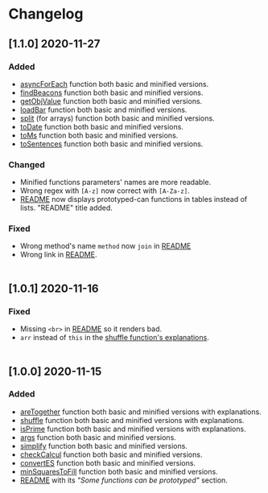 # Changelog
## [1.1.0] 2020-11-27
### Added
* [asyncForEach](https://github.com/ati0ns/some-js-functions/tree/master/others/asyncForEach) function both basic and minified versions.
* [findBeacons](https://github.com/ati0ns/some-js-functions/tree/master/strings/findBeacons) function both basic and minified versions.
* [getObjValue](https://github.com/ati0ns/some-js-functions/tree/master/objects/getObjValue) function both basic and minified versions.
* [loadBar](https://github.com/ati0ns/some-js-functions/tree/master/others/loadBar) function both basic and minified versions.
* [split](https://github.com/ati0ns/some-js-functions/tree/master/arrays/split) (for arrays) function both basic and minified versions.
* [toDate](https://github.com/ati0ns/some-js-functions/tree/master/dates/toDate) function both basic and minified versions.
* [toMs](https://github.com/ati0ns/some-js-functions/tree/master/strings/toMs) function both basic and minified versions.
* [toSentences](https://github.com/ati0ns/some-js-functions/tree/master/strings/toSentences) function both basic and minified versions.
### Changed
* Minified functions parameters' names are more readable.
* Wrong regex with `[A-z]` now correct with `[A-Za-z]`.
*  [README](https://github.com/ati0ns/some-js-functions/blob/master/README.md) now displays prototyped-can functions in tables instead of lists. "README" title added.
### Fixed
* Wrong method's name `method` now `join` in [README](https://github.com/ati0ns/some-js-functions/blob/master/README.md)
* Wrong link in [README](https://github.com/ati0ns/some-js-functions/blob/master/README.md#list-of-functions-that-can-be-prototyped).
<br><br>
## [1.0.1] 2020-11-16
### Fixed
* Missing `<br>` in [README](https://github.com/ati0ns/some-js-functions/blob/master/README.md) so it renders bad.
* `arr` instead of `this` in the [shuffle function's explanations](https://github.com/ati0ns/some-js-functions/blob/master/arrays/shuffle/explanations.md#line-by-line-analysis).
<br><br>
## [1.0.0] 2020-11-15
### Added
* [areTogether](https://github.com/ati0ns/some-js-functions/tree/master/arrays/areTogether) function both basic and minified versions with explanations.
* [shuffle](https://github.com/ati0ns/some-js-functions/tree/master/arrays/shuffle) function both basic and minified versions with explanations.
* [isPrime](https://github.com/ati0ns/some-js-functions/tree/master/numbers/isPrime) function both basic and minified versions with explanations.
* [args](https://github.com/ati0ns/some-js-functions/tree/master/strings/args) function both basic and minified versions.
* [simplify](https://github.com/ati0ns/some-js-functions/tree/master/strings/simplify) function both basic and minified versions.
* [checkCalcul](https://github.com/ati0ns/some-js-functions/tree/master/maths/checkCalcul) function both basic and minified versions.
* [convertES](https://github.com/ati0ns/some-js-functions/tree/master/others/convertES) function both basic and minified versions.
* [minSquaresToFill](https://github.com/ati0ns/some-js-functions/tree/master/maths/minSquaresToFill) function both basic and minified versions.
* [README](https://github.com/ati0ns/some-js-functions/blob/master/README.md) with its *"Some functions can be prototyped"* section.